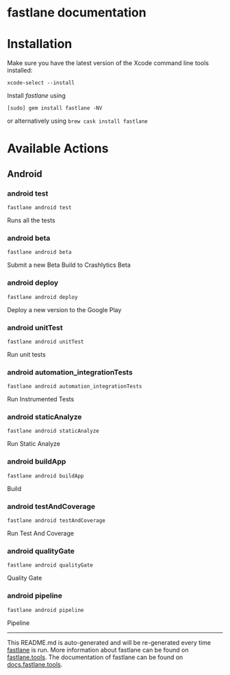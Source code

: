 fastlane documentation
================
# Installation

Make sure you have the latest version of the Xcode command line tools installed:

```
xcode-select --install
```

Install _fastlane_ using
```
[sudo] gem install fastlane -NV
```
or alternatively using `brew cask install fastlane`

# Available Actions
## Android
### android test
```
fastlane android test
```
Runs all the tests
### android beta
```
fastlane android beta
```
Submit a new Beta Build to Crashlytics Beta
### android deploy
```
fastlane android deploy
```
Deploy a new version to the Google Play
### android unitTest
```
fastlane android unitTest
```
Run unit tests
### android automation_integrationTests
```
fastlane android automation_integrationTests
```
Run Instrumented Tests
### android staticAnalyze
```
fastlane android staticAnalyze
```
Run Static Analyze
### android buildApp
```
fastlane android buildApp
```
Build
### android testAndCoverage
```
fastlane android testAndCoverage
```
Run Test And Coverage
### android qualityGate
```
fastlane android qualityGate
```
Quality Gate
### android pipeline
```
fastlane android pipeline
```
Pipeline

----

This README.md is auto-generated and will be re-generated every time [fastlane](https://fastlane.tools) is run.
More information about fastlane can be found on [fastlane.tools](https://fastlane.tools).
The documentation of fastlane can be found on [docs.fastlane.tools](https://docs.fastlane.tools).
